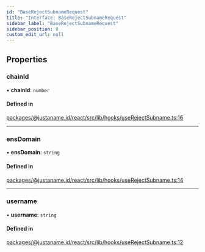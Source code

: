 ```yaml
---
id: "BaseRejectSubnameRequest"
title: "Interface: BaseRejectSubnameRequest"
sidebar_label: "BaseRejectSubnameRequest"
sidebar_position: 0
custom_edit_url: null
---
```


## Properties

### chainId

• **chainId**: `number`

#### Defined in

[packages/@justaname.id/react/src/lib/hooks/useRejectSubname.ts:16](https://github.com/JustaName-id/JustaName-sdk/blob/0b5bd45/packages/@justaname.id/react/src/lib/hooks/useRejectSubname.ts#L16)

___

### ensDomain

• **ensDomain**: `string`

#### Defined in

[packages/@justaname.id/react/src/lib/hooks/useRejectSubname.ts:14](https://github.com/JustaName-id/JustaName-sdk/blob/0b5bd45/packages/@justaname.id/react/src/lib/hooks/useRejectSubname.ts#L14)

___

### username

• **username**: `string`

#### Defined in

[packages/@justaname.id/react/src/lib/hooks/useRejectSubname.ts:12](https://github.com/JustaName-id/JustaName-sdk/blob/0b5bd45/packages/@justaname.id/react/src/lib/hooks/useRejectSubname.ts#L12)
